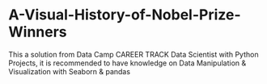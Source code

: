 # A-Visual-History-of-Nobel-Prize-Winners
This a solution from  Data Camp CAREER TRACK Data Scientist with Python Projects, 
it is recommended to have knowledge on Data Manipulation & Visualization with Seaborn & pandas

